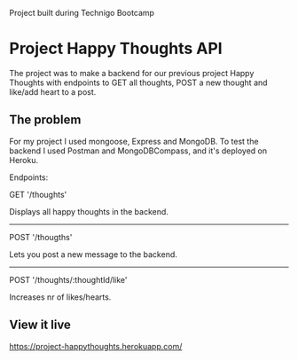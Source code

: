 Project built during Technigo Bootcamp

# Project Happy Thoughts API

The project was to make a backend for our previous project Happy Thoughts with endpoints to GET all thoughts, POST a new thought and like/add heart to a post.

## The problem

For my project I used mongoose, Express and MongoDB.
To test the backend I used Postman and MongoDBCompass, and it's deployed on Heroku.

Endpoints:

GET '/thoughts'

Displays all happy thoughts in the backend.

---

POST '/thougths'

Lets you post a new message to the backend.

---

POST '/thoughts/:thoughtId/like'

Increases nr of likes/hearts.


## View it live

https://project-happythoughts.herokuapp.com/
